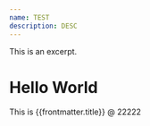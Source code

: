 ```yaml
---
name: TEST
description: DESC
---
```


This is an excerpt.

<!-- more -->

# Hello World

This is {{frontmatter.title}} @ 22222